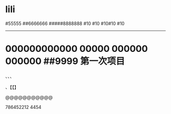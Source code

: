 # lili
#55555
##6666666
#####8888888
#10
#10
#10#10
#10


**************
000000000000
00000
000000
000000
##9999
第一次项目
=====================

、、、

、【【】


@@@@@@@@@@@

786452212
4454

